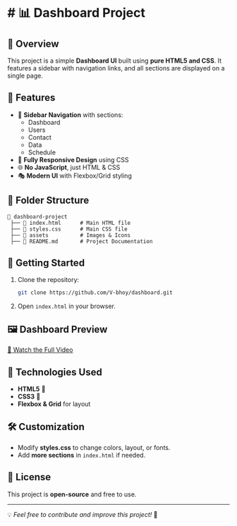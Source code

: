# # 📊 Dashboard Project

## 📝 Overview
This project is a simple **Dashboard UI** built using **pure HTML5 and CSS**. It features a sidebar with navigation links, and all sections are displayed on a single page.

## 📌 Features
- 📂 **Sidebar Navigation** with sections:
  - Dashboard
  - Users
  - Contact
  - Data
  - Schedule
- 🎨 **Fully Responsive Design** using CSS
- 🌐 **No JavaScript**, just HTML & CSS
- 🎭 **Modern UI** with Flexbox/Grid styling

## 📁 Folder Structure
```
📂 dashboard-project
 ├── 📄 index.html      # Main HTML file
 ├── 🎨 styles.css      # Main CSS file
 ├── 📂 assets          # Images & Icons
 ├── 📜 README.md       # Project Documentation
```

## 🚀 Getting Started
1. Clone the repository:
   ```sh
   git clone https://github.com/V-bhoy/dashboard.git
   ```
2. Open `index.html` in your browser.

## 🖼️ Dashboard Preview
[🎥 Watch the Full Video](assets/demo.mp4)

## 📌 Technologies Used
- **HTML5** 📄
- **CSS3** 🎨
- **Flexbox & Grid** for layout

## 🛠️ Customization
- Modify **styles.css** to change colors, layout, or fonts.
- Add **more sections** in `index.html` if needed.

## 📜 License
This project is **open-source** and free to use.

---
💡 *Feel free to contribute and improve this project!* 🚀

 
